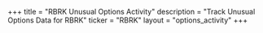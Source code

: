 +++
title = "RBRK Unusual Options Activity"
description = "Track Unusual Options Data for RBRK"
ticker = "RBRK"
layout = "options_activity"
+++


